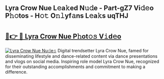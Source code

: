 ## Lyra Crow Nue L𝚎a𝚔ed N𝚞𝚍e - Part-gZ7 Vi𝚍𝚎o P𝚑𝚘tos - H𝚘𝚝 O𝚗𝚕yf𝚊ns L𝚎a𝚔s uqTHJ

# <h2><a href="http://kf9wvto.oniu.top/?m=Lyra+Crow+Nue">🔗👉 🔴 Lyra Crow Nue P𝚑ot𝚘𝚜 V𝚒d𝚎o</a></h2>

[![Lyra Crow Nue Nu𝚍e𝚜](https://i.imgur.com/0qMVB7G.gif)](http://kf9wvto.oniu.top/?m=Lyra+Crow+Nue)
Digital trendsetter Lyra Crow Nue, famed for disseminating lifestyle and dance-related content via dance presentations and vlogs on social media. Inspiring role model Lyra Crow Nue, recognized for their outstanding accomplishments and commitment to making a difference.  
